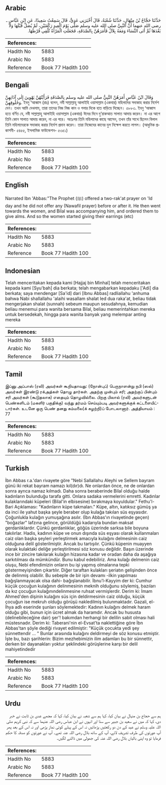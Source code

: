## Arabic


<div dir="rtl" lang="ar" style={{fontSize:'larger',backgroundColor:'#f8f9fa',padding:20}}>
حَدَّثَنَا حَجَّاجُ بْنُ مِنْهَالٍ، حَدَّثَنَا شُعْبَةُ، قَالَ أَخْبَرَنِي عَدِيٌّ، قَالَ سَمِعْتُ سَعِيدًا، عَنِ ابْنِ عَبَّاسٍ ـ رضى الله عنهما أَنَّ النَّبِيَّ صلى الله عليه وسلم صَلَّى يَوْمَ الْعِيدِ رَكْعَتَيْنِ، لَمْ يُصَلِّ قَبْلَهَا وَلاَ بَعْدَهَا ثُمَّ أَتَى النِّسَاءَ وَمَعَهُ بِلاَلٌ فَأَمَرَهُنَّ بِالصَّدَقَةِ، فَجَعَلَتِ الْمَرْأَةُ تُلْقِي قُرْطَهَا‏.‏
</div>
<div style={{backgroundColor:'#f8f9fa',padding:20, marginBottom: 10}}><table> <thead> <tr> <th>References:</th> <th></th> </tr> </thead> <tbody><tr><td>Hadith No</td><td>5883</td></tr><tr><td>Arabic No</td><td>5883</td></tr><tr><td>Reference</td><td>Book 77 Hadith 100</td></tr></tbody></table></div>

## Bengali


<div dir="ltr" lang="bn" style={{fontSize:'larger',backgroundColor:'#f8f9fa',padding:20}}>
وَقَالَ ابْنُ عَبَّاسٍ أَمَرَهُنَّ النَّبِيُّ صلى الله عليه وسلم بِالصَّدَقَةِ فَرَأَيْتُهُنَّ يَهْوِينَ إِلٰى آذَانِهِنَّ وَحُلُوقِهِنَّ. ইবনু ‘আব্বাস (রাঃ) বলেন, নবী সাল্লাল্লাহু আলাইহি ওয়াসাল্লাম (একবার) মহিলাদের সদাকাহ করার নির্দেশ দেন। তখন আমি দেখলাম, তারা তাদের নিজ নিজ কান ও গলার দিকে হাত বাড়িয়ে দিচ্ছেন। ৫৮৮৩. ইবনু ‘আব্বাস হতে বর্ণিত যে, নবী সাল্লাল্লাহু আলাইহি ওয়াসাল্লাম (একবার) ঈদের দিনে দু’রাকআত সালাত আদায় করেন। না এর আগে তিনি কোন সালাত আদায় করেন, না এর পরে। অতঃপর তিনি মহিলাদের কাছে আসেন, তখন তাঁর সাথে ছিলেন বিলাল তিনি মহিলাদেরকে সদাকাহ করার নির্দেশ প্রদান করেন। তারা নিজেদের কানের দুল নিক্ষেপ করতে লাগল। (আধুনিক প্রকাশনী- ৫৪৫৫, ইসলামিক ফাউন্ডেশন- ৫৩৫১)
</div>
<div style={{backgroundColor:'#f8f9fa',padding:20, marginBottom: 10}}><table> <thead> <tr> <th>References:</th> <th></th> </tr> </thead> <tbody><tr><td>Hadith No</td><td>5883</td></tr><tr><td>Arabic No</td><td>5883</td></tr><tr><td>Reference</td><td>Book 77 Hadith 100</td></tr></tbody></table></div>

## English


<div dir="ltr" lang="en" style={{fontSize:'larger',backgroundColor:'#f8f9fa',padding:20}}>
Narrated Ibn 'Abbas:"The Prophet (ﷺ) offered a two-rak'at prayer on 'Id day and he did not offer any (Nawafil prayer) before or after it. He then went towards the women, and Bilal was accompanying him, and ordered them to give alms. And so the women started giving their earrings (etc)
</div>
<div style={{backgroundColor:'#f8f9fa',padding:20, marginBottom: 10}}><table> <thead> <tr> <th>References:</th> <th></th> </tr> </thead> <tbody><tr><td>Hadith No</td><td>5883</td></tr><tr><td>Arabic No</td><td>5883</td></tr><tr><td>Reference</td><td>Book 77 Hadith 100</td></tr></tbody></table></div>

## Indonesian


<div dir="ltr" lang="id" style={{fontSize:'larger',backgroundColor:'#f8f9fa',padding:20}}>
Telah menceritakan kepada kami [Hajjaj bin Minhal] telah menceritakan kepada kami [Syu'bah] dia berkata; telah mengabarkan kepadaku ['Adi] dia berkata; saya mendengar [Sa'id] dari [Ibnu Abbas] radliallahu 'anhuma bahwa Nabi shallallahu 'alaihi wasallam shalat Ied dua raka'at, beliau tidak mengerjakan shalat (sunnah) sebeum maupun sesudahnya, kemudian beliau menemui para wanita bersama Bilal, beliau memerintahkan mereka untuk bersedekah, hingga para wanita banyak yang melempar anting mereka
</div>
<div style={{backgroundColor:'#f8f9fa',padding:20, marginBottom: 10}}><table> <thead> <tr> <th>References:</th> <th></th> </tr> </thead> <tbody><tr><td>Hadith No</td><td>5883</td></tr><tr><td>Arabic No</td><td>5883</td></tr><tr><td>Reference</td><td>Book 77 Hadith 100</td></tr></tbody></table></div>

## Tamil


<div dir="ltr" lang="ta" style={{fontSize:'larger',backgroundColor:'#f8f9fa',padding:20}}>
இப்னு அப்பாஸ் (ரலி) அவர்கள் கூறியதாவது: (நோன்புப்) பெருநாளன்று நபி (ஸல்) அவர்கள் இரண்டு ரக்அத்கள் தொழு தார்கள். அதற்கு முன்பும் சரி; அதற்குப் பின்பும் சரி அவர்கள் (கூடுதலாக) எதையும் தொழவில்லை. பிறகு பிலால் (ரலி) அவர்களுடன் பெண்களிடம் (மகளிர் பகுதிக்கு) வந்து தர்மம் செய்யும்படி அவர்களுக்குக் கட்டளையிட்டார்கள். உடனே ஒரு பெண் தனது கம்மலை(க் கழற்றி)ப் போடலானார். அத்தியாயம் : 77
</div>
<div style={{backgroundColor:'#f8f9fa',padding:20, marginBottom: 10}}><table> <thead> <tr> <th>References:</th> <th></th> </tr> </thead> <tbody><tr><td>Hadith No</td><td>5883</td></tr><tr><td>Arabic No</td><td>5883</td></tr><tr><td>Reference</td><td>Book 77 Hadith 100</td></tr></tbody></table></div>

## Turkish


<div dir="ltr" lang="tr" style={{fontSize:'larger',backgroundColor:'#f8f9fa',padding:20}}>
İbn Abbas r.a.'dan rivayete göre "Nebi Sallallahu Aleyhi ve Sellem bayram günü iki rekat bayram namazı kıl(dır)dı. Ne onlardan önce, ne de onlardan sonra ayrıca namaz kılmadı. Daha sonra beraberinde Bilal olduğu halde kadınların bulunduğu tarafa gitti. Onlara sadaka vermelerini emretti. Kadınlar kulaklarındaki küpeleri (Bilal'in elbisesine) bırakmaya koyuldular." Fethu'l-Bari Açıklaması: "Kadınların küpe takmaları." Küpe, altın, katıksız gümüş ya da inci ile yahut başka şeyle beraber olup kulağa takılan süs eşyasıdır. Çoğunlukla kulağın yumuşağına asılır. (İbn Abbas'ın rivayetinde geçen) "boğazlar" lafzına gelince, görüldüğü kadarıyla bundan maksat gerdanlıklardır. Çünkü gerdanlıklar, göğüs üzerinde sarksa bile boyuna takılırlar. Hadis, kadının küpe ve onun dışında süs eşyası olarak kullanmaları caiz olan başka şeyleri yerleştirmek amacıyla kulağını delmesinin caiz olduğuna delil gösterilmiştir. Ancak bu tartışılır. Çünkü küpenin muayyen olarak kulaktaki deliğe yerleştirilmesi söz konusu değildir. Başın üzerinde ince bir zincire takılarak kulağın hizasına kadar ve oradan daha da aşağıya sarkıtılması da mümkündür. Bunu kabul edebiliriz. Ama kulağı delmenin caiz oluşu, Nebi efendimizin onların bu işi yapmış olmalarına tepki göstermeyişinden çıkartılır. Diğer taraftan kulakları şeriatın gelişinden önce de delinmiş olabilir. Bu sebeple de bir işin devamı -ilkin yapılması bağışlanmayacak olsa dahi- bağışlanabilir. İbnu'l-Kayyim der ki: Cumhur küçük çocuğun kulağının delinmesinin meknih olduğunu söylemiş, bazıları da kız çocuğun kulağınındelinmesine ruhsat vermişlerdir. Derim ki: İmam Ahmed'den dişinin kulağını süs için deldirmesinin caiz olduğu, küçük çocuğun ise mekruh olduğu görüşü nakledilmiş bulunmaktadır. Gazali, el-İhya adlı eserinde şunları söylemektedir: Kadının kulağını delmek haram olduğu gibi, bunun için ücret almak da haramdır. Ancak bu hususta (delinebileceğine dair) şer'! bakımdan herhangi bir delilin sabit olması hali müstesnadır. Derim ki: Taberani'nin el-Evsat'ta naklettiğine göre İbn Abbas'tan şöyle dediği rivayet edilmiştir: "Küçük çocukta yedi şey sünnettendir ... " Bunlar arasında kulağını deldirmeyi de söz konusu etmiştir. İşte bu, bazı şarihlerin: Bizim mezhebimizin ilim adamları bu bir sünnettir, derken bir dayanakları yoktur şeklindeki görüşlerine karşı bir delil mahiyetindedir
</div>
<div style={{backgroundColor:'#f8f9fa',padding:20, marginBottom: 10}}><table> <thead> <tr> <th>References:</th> <th></th> </tr> </thead> <tbody><tr><td>Hadith No</td><td>5883</td></tr><tr><td>Arabic No</td><td>5883</td></tr><tr><td>Reference</td><td>Book 77 Hadith 100</td></tr></tbody></table></div>

## Urdu


<div dir="rtl" lang="ur" style={{fontSize:'larger',backgroundColor:'#f8f9fa',padding:20}}>
ہم سے حجاج بن منہال نے بیان کیا، کہا ہم سے شعبہ نے بیان کیا، کہا کہ مجھے عدی بن ثابت نے خبر دی، کہا کہ میں نے سعید بن جبیر سے سنا اور انہوں نے ابن عباس رضی اللہ عنہما سے کہ نبی کریم صلی اللہ علیہ وسلم نے عید کے دن دو رکعتیں پڑھائیں نہ اس کے پہلے کوئی نماز پڑھی اور نہ اس کے بعد پھر آپ عورتوں کی طرف تشریف لائے، آپ کے ساتھ بلال رضی اللہ عنہ تھے۔ آپ نے عورتوں کو صدقہ کا حکم فرمایا تو وہ اپنی بالیاں بلال رضی اللہ عنہ کی جھولی میں ڈالنے لگیں۔
</div>
<div style={{backgroundColor:'#f8f9fa',padding:20, marginBottom: 10}}><table> <thead> <tr> <th>References:</th> <th></th> </tr> </thead> <tbody><tr><td>Hadith No</td><td>5883</td></tr><tr><td>Arabic No</td><td>5883</td></tr><tr><td>Reference</td><td>Book 77 Hadith 100</td></tr></tbody></table></div>
